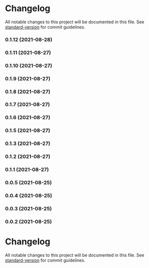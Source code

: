 # Changelog

All notable changes to this project will be documented in this file. See [standard-version](https://github.com/conventional-changelog/standard-version) for commit guidelines.

### 0.1.12 (2021-08-28)

### 0.1.11 (2021-08-27)

### 0.1.10 (2021-08-27)

### 0.1.9 (2021-08-27)

### 0.1.8 (2021-08-27)

### 0.1.7 (2021-08-27)

### 0.1.6 (2021-08-27)

### 0.1.5 (2021-08-27)

### 0.1.3 (2021-08-27)

### 0.1.2 (2021-08-27)

### 0.1.1 (2021-08-27)

### 0.0.5 (2021-08-25)

### 0.0.4 (2021-08-25)

### 0.0.3 (2021-08-25)

### 0.0.2 (2021-08-25)



# Changelog

All notable changes to this project will be documented in this file. See [standard-version](https://github.com/conventional-changelog/standard-version) for commit guidelines.

